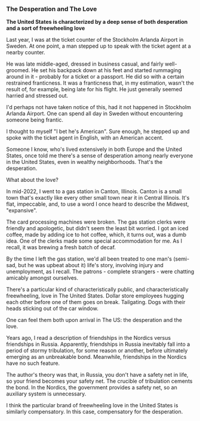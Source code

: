 ### The Desperation and The Love

<p><b>The United States is characterized by a deep sense of both desperation and a sort of freewheeling love</b></p>

<p>Last year, I was at the ticket counter of the Stockholm Arlanda Airport in Sweden.
At one point, a man stepped up to speak with the ticket agent at a nearby counter.</p>

<p>He was late middle-aged, dressed in business casual, and fairly well-groomed.
He set his backpack down at his feet and started rummaging around in it - probably for a ticket or a passport.
He did so with a certain restrained franticness.
It was a franticness that, in my estimation, wasn't the result of, for example, being late for his flight.
He just generally seemed harried and stressed out.</p>

<p>I'd perhaps not have taken notice of this, had it not happened in Stockholm Arlanda Airport.
One can spend all day in Sweden without encountering someone being frantic.</p>

<p>I thought to myself "I bet he's American".
Sure enough, he stepped up and spoke with the ticket agent in English, with an American accent.</p>

<p>Someone I know, who's lived extensively in both Europe and the United States, once told me there's a sense of desperation among nearly everyone in the United States, even in wealthy neighborhoods.
That's the desperation.</p>

<p>What about the love?</p>

<p>In mid-2022, I went to a gas station in Canton, Illinois.
Canton is a small town that's exactly like every other small town near it in Central Illinois.
It's flat, impeccable, and, to use a word I once heard to describe the Midwest, "expansive".</p>

<p>The card processing machines were broken.
The gas station clerks were friendly and apologetic, but didn't seem the least bit worried.
I got an iced coffee, made by adding ice to hot coffee, which, it turns out, was a dumb idea.
One of the clerks made some special accommodation for me.
As I recall, it was brewing a fresh batch of decaf.</p>

<p>By the time I left the gas station, we'd all been treated to one man's (semi-sad, but he was upbeat about it) life's story, involving injury and unemployment, as I recall.
The patrons - complete strangers - were chatting amicably amongst ourselves.</p>

<p>There's a particular kind of characteristically public, and characteristically freewheeling, love in The United States.
Dollar store employees hugging each other before one of them goes on break.
Tailgating. Dogs with their heads sticking out of the car window.</p>

<p>One can feel them both upon arrival in The US: the desperation and the love.</p>

<p>Years ago, I read a description of friendships in the Nordics versus friendships in Russia.
Apparently, friendships in Russia inevitably fall into a period of stormy tribulation, for some reason or another, before ultimately emerging as an unbreakable bond.  
Meanwhile, friendships in the Nordics have no such feature.</p>

<p>The author's theory was that, in Russia, you don't have a safety net in life, so your friend becomes your safety net.
The crucible of tribulation cements the bond.
In the Nordics, the government provides a safety net, so an auxiliary system is unnecessary.</p>

<p>I think the particular brand of freewheeling love in the United States is similarly compensatory.
In this case, compensatory for the desperation.</p>
